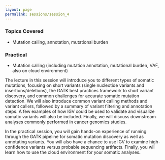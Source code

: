 ```yaml
---
layout: page
permalink: sessions/session_4
---
```


### Topics Covered
- Mutation calling, annotation, mutational burden

### Practical
- Mutation calling (including mutation annotation, mutational burden, VAF, also on cloud environment)

The lecture in this session will introduce you to different types of somatic mutations, focusing on short variants (single nucleotide variants and insertions/deletions), the GATK best practices framework to short variant discovery, and common challenges for accurate somatic mutation detection. We will also introduce common variant calling methods and variant callers, followed by a summary of variant filtering and annotation steps. A few examples of how IGV could be used to validate and visualize somatic variants will also be included. Finally, we will discuss downstream analyses commonly performed in cancer genomics studies.

In the practical session, you will gain hands-on experience of running through the GATK pipeline for somatic mutation discovery as well as annotating variants. You will also have a chance to use IGV to examine high-confidence variants versus probable sequencing artifacts. Finally, you will learn how to use the cloud environment for your somatic analyses.
